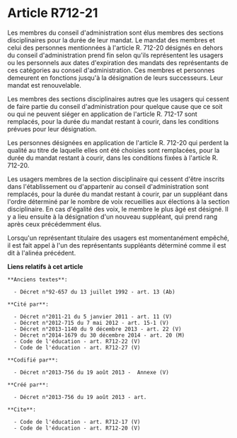 # Article R712-21

Les membres du conseil d'administration sont élus membres des sections disciplinaires pour la durée de leur mandat. Le mandat
des membres et celui des personnes mentionnées à l'article R. 712-20 désignés en dehors du conseil d'administration prend fin
selon qu'ils représentent les usagers ou les personnels aux dates d'expiration des mandats des représentants de ces
catégories au conseil d'administration. Ces membres et personnes demeurent en fonctions jusqu'à la désignation de leurs
successeurs. Leur mandat est renouvelable. 

Les membres des sections disciplinaires autres que les usagers qui cessent de faire partie du conseil d'administration pour
quelque cause que ce soit ou qui ne peuvent siéger en application de l'article R. 712-17 sont remplacés, pour la durée du
mandat restant à courir, dans les conditions prévues pour leur désignation. 

Les personnes désignées en application de l'article R. 712-20 qui perdent la qualité au titre de laquelle elles ont été
choisies sont remplacées, pour la durée du mandat restant à courir, dans les conditions fixées à l'article R. 712-20. 

Les usagers membres de la section disciplinaire qui cessent d'être inscrits dans l'établissement ou d'appartenir au conseil
d'administration sont remplacés, pour la durée du mandat restant à courir, par un suppléant dans l'ordre déterminé par le
nombre de voix recueillies aux élections à la section disciplinaire. En cas d'égalité des voix, le membre le plus âgé est
désigné. Il y a lieu ensuite à la désignation d'un nouveau suppléant, qui prend rang après ceux précédemment élus. 

Lorsqu'un représentant titulaire des usagers est momentanément empêché, il est fait appel à l'un des représentants suppléants
déterminé comme il est dit à l'alinéa précédent.

**Liens relatifs à cet article**

	**Anciens textes**:

	  - Décret n°92-657 du 13 juillet 1992 - art. 13 (Ab)

	**Cité par**:

	  - Décret n°2011-21 du 5 janvier 2011 - art. 11 (V)
	  - Décret n°2012-715 du 7 mai 2012 - art. 15-1 (V)
	  - Décret n°2013-1140 du 9 décembre 2013 - art. 22 (V)
	  - Décret n°2014-1679 du 30 décembre 2014 - art. 20 (M)
	  - Code de l'éducation - art. R712-22 (V)
	  - Code de l'éducation - art. R712-27 (V)

	**Codifié par**:

	  - Décret n°2013-756 du 19 août 2013 -  Annexe (V)

	**Créé par**:

	  - Décret n°2013-756 du 19 août 2013 - art.

	**Cite**:

	  - Code de l'éducation - art. R712-17 (V)
	  - Code de l'éducation - art. R712-20 (V)
